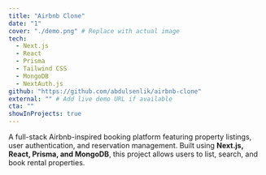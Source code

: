 ```yaml
---
title: "Airbnb Clone"
date: "1"
cover: "./demo.png" # Replace with actual image
tech:
  - Next.js
  - React
  - Prisma
  - Tailwind CSS
  - MongoDB
  - NextAuth.js
github: "https://github.com/abdulsenlik/airbnb-clone"
external: "" # Add live demo URL if available
cta: ""
showInProjects: true
---
```

A full-stack Airbnb-inspired booking platform featuring property listings, user authentication, and reservation management. Built using **Next.js, React, Prisma, and MongoDB**, this project allows users to list, search, and book rental properties.
